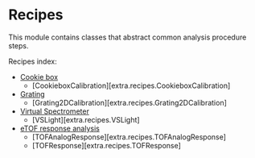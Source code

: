 # Recipes

This module contains classes that abstract common analysis procedure steps.

Recipes index:

- [Cookie box](cookiebox.md)
    - [CookieboxCalibration][extra.recipes.CookieboxCalibration]
- [Grating](grating.md)
    - [Grating2DCalibration][extra.recipes.Grating2DCalibration]
- [Virtual Spectrometer](vs.md)
    - [VSLight][extra.recipes.VSLight]
- [eTOF response analysis](cookiebox_deconvolve.md)
    - [TOFAnalogResponse][extra.recipes.TOFAnalogResponse]
    - [TOFResponse][extra.recipes.TOFResponse]
